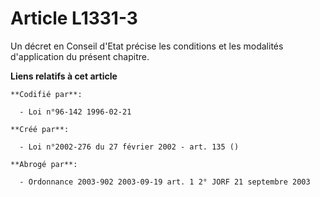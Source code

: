 # Article L1331-3

Un décret en Conseil d'Etat précise les conditions et les modalités d'application du présent chapitre.

**Liens relatifs à cet article**

	**Codifié par**:

	  - Loi n°96-142 1996-02-21

	**Créé par**:

	  - Loi n°2002-276 du 27 février 2002 - art. 135 ()

	**Abrogé par**:

	  - Ordonnance 2003-902 2003-09-19 art. 1 2° JORF 21 septembre 2003
